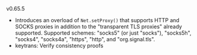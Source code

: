 v0.65.5

- Introduces an overload of `Net.setProxy()` that supports HTTP and SOCKS proxies in addition to the
   "transparent TLS proxies" already supported. Supported schemes: "socks5" (or just "socks"),
   "socks5h", "socks4", "socks4a", "https", "http", and "org.signal.tls".
- keytrans: Verify consistency proofs
